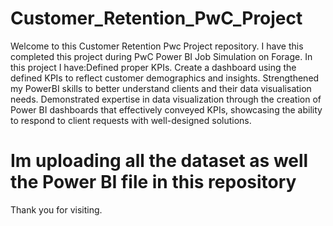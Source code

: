 # Customer_Retention_PwC_Project
Welcome to this Customer Retention Pwc Project repository.
I have this completed this project during PwC Power BI Job Simulation on Forage.
In this project I have:Defined proper KPIs. Create a dashboard using the defined KPIs to reflect customer demographics and insights.
Strengthened my PowerBI skills to better understand clients and their data visualisation needs.
Demonstrated expertise in data visualization through the creation of Power BI dashboards that effectively conveyed KPIs,
showcasing the ability to respond to client requests with well-designed solutions.

# Im uploading all the dataset as well the Power BI file in this repository 
Thank you for visiting.
